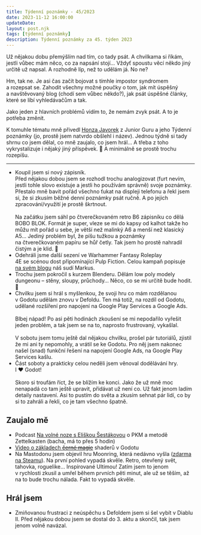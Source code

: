 ```yaml
---
title: Týdenní poznámky - 45/2023
date: 2023-11-12 16:00:00
updateDate:
layout: post.njk
tags: [týdenní poznámky]
description: Týdenní poznámky za 45. týden 2023
---
```

Už nějakou dobu přemýšlím nad tím, co tady psát. A chvilkama si říkám, jestli vůbec mám něco, co za napsání stojí… Vždyť spoustu věcí někdo jiný určitě už napsal. A rozhodně líp, než to udělám já. No ne?

Hm, tak ne. Je asi čas začít bojovat s tímhle impostor syndromem a rozepsat se. Zahodit všechny možné poučky o tom, jak mít úspěšný a navštěvovaný blog (chodí sem vůbec někdo?), jak psát úspěšné články, které se líbí vyhledávačům a tak.

Jako jeden z hlavních problémů vidím to, že nemám zvyk psát. A to je potřeba změnit.

K tomuhle tématu mně  přivedl [Honza Javorek](https://mastodonczech.cz/@honzajavorek) z Junior Guru a jeho Týdenní poznámky (jo, prostě jsem natvrdo obšlehl i název). Jednou týdně si tady shrnu co jsem dělal, co mně zaujalo, co jsem hrál… A třeba z toho vykrystalizuje i nějaký jiný příspěvek. 🙂 A minimálně se prostě trochu rozepíšu.

<hr>

- Koupil jsem si nový zápisník.  
Před nějakou dobou jsem se rozhodl trochu analogizovat (furt nevím, jestli tohle slovo existuje a jestli ho používám správně) svoje poznámky. Přestalo mně bavit pořád všechno ťukat na displeji telefonu a řekl jsem si, že si zkusím běžné denní poznámky psát ručně. A po jejich zpracování/využití je prostě škrtnout.<br><br> 
Na začátku jsem sáhl po čtverečkovaném retro B6 zápisníku co dělá BOBO BLOK. Formát je super, vleze se mi do kapsy od kalhot takže ho můžu mít pořád u sebe, je větší než malinký A6 a menší než klasický A5… Jediný problém byl, že píšu tužkou a poznámky na čtverečkovaném papíru se hůř četly. Tak jsem ho prostě nahradil čistým a je klid. 🙂
- Odehráli jsme další sezení ve Warhammer Fantasy Roleplay 4E se scénou dost připomínající Pulp Fiction. Celou kampaň popisuje  [na svém blogu](https://zpatky.wordpress.com/tag/wfrp/) náš sudí Markus.
- Trochu jsem pokročil s kurzem Blenderu. Dělám low poly modely dungeonu – stěny, sloupy, průchody… Něco, co se mi určitě bude hodit. 🙂
- Chvilku jsem si hrál s myšlenkou, že svoji hru co mám rozdělanou v Godotu udělám znovu v Defoldu. Ten má totiž, na rozdíl od Godotu, udělané rozšíření pro napojení na Google Play Services a Google Ads.<br><br> 
Blbej nápad! Po asi pěti hodinách zkoušení se mi nepodařilo vyřešit jeden problém, a tak jsem se na to, naprosto frustrovaný, vykašlal.<br><br> 
V sobotu jsem tomu ještě dal nějakou chvilku, prošel pár tutoriálů, zjistil že mi ani ty nepomohly, a vrátil se ke Godotu. Pro něj jsem nakonec našel (snad) funkční řešení na napojení Google Ads, na Google Play Services kašlu.
- Část soboty a prakticky celou neděli jsem věnoval dodělávání hry. I ♥️ Godot!<br><br>
Skoro si troufám říct, že se blížím ke konci. Jako že už mně moc nenapadá co tam ještě upravit, přidávat už není co. Už fakt jenom ladím detaily nastavení. Asi to pustím do světa a zkusím sehnat pár lidí, co by si to zahráli a řekli, co je tam všechno špatně.

## Zaujalo mě

- Podcast [Na volné noze s Eliškou Šestákovou](https://www.youtube.com/watch?v=i_W0tgqifXc) o PKM a metodě Zettelkasten (bacha, má to přes 5 hodin) 
- [Video o základech ~~černé magie~~](https://www.youtube.com/watch?v=nyFzPaWAzeQ) shaderů v Godotu
- Na Mastodonu jsem objevil hru Moonring, která nedávno vyšla ([zdarma na Steamu](https://store.steampowered.com/app/2373630/Moonring/)). Na první pohled vypadá skvěle. Retro, otevřený svět, tahovka, roguelike… Inspirované Ultimou! Zatím jsem to jenom v rychlosti zkusil a umřel během prvních pěti minut, ale už se těším, až na to bude trochu nálada. Fakt to vypadá skvěle.

## Hrál jsem
- Zmiňovanou frustraci z neúspěchu s Defoldem jsem si šel vybít v Diablu II. Před nějakou dobou jsem se dostal do 3. aktu a skončil, tak jsem jenom volně navázal. 